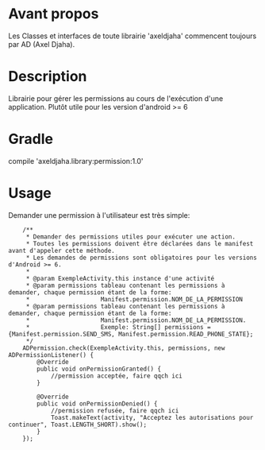 # Avant propos
Les Classes et interfaces de toute librairie 'axeldjaha' commencent toujours par AD (Axel Djaha).
# Description
Librairie pour gérer les permissions au cours de l'exécution d'une application. Plutôt utile pour les version d'android >= 6
# Gradle
compile 'axeldjaha.library:permission:1.0'
# Usage
Demander une permission à l'utilisateur est très simple:

        /**
         * Demander des permissions utiles pour exécuter une action.
         * Toutes les permissions doivent être déclarées dans le manifest avant d'appeler cette méthode.
         * Les demandes de permissions sont obligatoires pour les versions d'Android >= 6.
         *
         * @param ExempleActivity.this instance d'une activité
         * @param permissions tableau contenant les permissions à demander, chaque permission étant de la forme: 
         *                    Manifest.permission.NOM_DE_LA_PERMISSION
         * @param permissions tableau contenant les permissions à demander, chaque permission étant de la forme: 
         *                    Manifest.permission.NOM_DE_LA_PERMISSION.
         *                    Exemple: String[] permissions = {Manifest.permission.SEND_SMS, Manifest.permission.READ_PHONE_STATE};
         */
        ADPermission.check(ExempleActivity.this, permissions, new ADPermissionListener() {
            @Override
            public void onPermissionGranted() {
                //permission acceptée, faire qqch ici
            }

            @Override
            public void onPermissionDenied() {
                //permission refusée, faire qqch ici
                Toast.makeText(activity, "Acceptez les autorisations pour continuer", Toast.LENGTH_SHORT).show();
            }
        });

